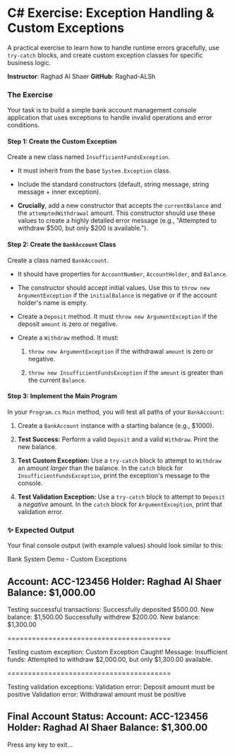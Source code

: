 # C# Exercise: Exception Handling & Custom Exceptions

A practical exercise to learn how to handle runtime errors gracefully, use `try-catch` blocks, and create custom exception classes for specific business logic.

**Instructor**: Raghad Al Shaer
**GitHub**: Raghad-ALSh


### The Exercise

Your task is to build a simple bank account management console application that uses exceptions to handle invalid operations and error conditions.

#### Step 1: Create the Custom Exception

Create a new class named `InsufficientFundsException`.

* It must inherit from the base `System.Exception` class.

* Include the standard constructors (default, string message, string message + inner exception).

* **Crucially**, add a new constructor that accepts the `currentBalance` and the `attemptedWithdrawal` amount. This constructor should use these values to create a highly detailed error message (e.g., "Attempted to withdraw $500, but only $200 is available.").

#### Step 2: Create the `BankAccount` Class

Create a class named `BankAccount`.

* It should have properties for `AccountNumber`, `AccountHolder`, and `Balance`.

* The constructor should accept initial values. Use this to `throw new ArgumentException` if the `initialBalance` is negative or if the account holder's name is empty.

* Create a `Deposit` method. It must `throw new ArgumentException` if the deposit `amount` is zero or negative.

* Create a `Withdraw` method. It must:

  1. `throw new ArgumentException` if the withdrawal `amount` is zero or negative.

  2. `throw new InsufficientFundsException` if the `amount` is greater than the current `Balance`.

#### Step 3: Implement the Main Program

In your `Program.cs` `Main` method, you will test all paths of your `BankAccount`:

1. Create a `BankAccount` instance with a starting balance (e.g., $1000).

2. **Test Success:** Perform a valid `Deposit` and a valid `Withdraw`. Print the new balance.

3. **Test Custom Exception:** Use a `try-catch` block to attempt to `Withdraw` an amount *larger* than the balance. In the `catch` block for `InsufficientFundsException`, print the exception's message to the console.

4. **Test Validation Exception:** Use a `try-catch` block to attempt to `Deposit` a *negative* amount. In the `catch` block for `ArgumentException`, print that validation error.

### ✨ Expected Output

Your final console output (with example values) should look similar to this:

Bank System Demo - Custom Exceptions

Account: ACC-123456
Holder: Raghad Al Shaer
Balance: $1,000.00
------------------------------
Testing successful transactions:
Successfully deposited $500.00. New balance: $1,500.00
Successfully withdrew $200.00. New balance: $1,300.00

========================================

Testing custom exception:
Custom Exception Caught!
Message: Insufficient funds: Attempted to withdraw $2,000.00, but only $1,300.00 available.

========================================

Testing validation exceptions:
Validation error: Deposit amount must be positive
Validation error: Withdrawal amount must be positive

Final Account Status:
Account: ACC-123456
Holder: Raghad Al Shaer
Balance: $1,300.00
------------------------------

Press any key to exit...